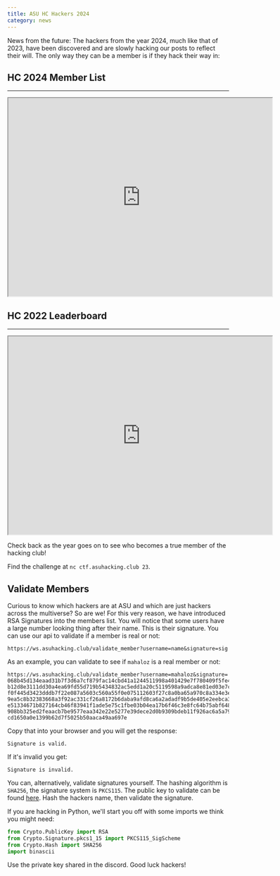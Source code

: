 ```yaml
---
title: ASU HC Hackers 2024
category: news
---
```


News from the future:
The hackers from the year 2024, much like that of 2023, have been discovered and are slowly hacking our posts to reflect their will.
The only way they can be a member is if they hack their way in:

## HC 2024 Member List
---
<iframe
    title="2024-2025 Members"
    width="600"
    height="450"
    src="https://ws.asuhacking.club/members">
</iframe>

## HC 2022 Leaderboard
---
<iframe
    title="2024-2025 Leaderboard"
    width="600"
    height="450"
    src="https://ctf.asuhacking.club/scoreboard">
</iframe>

Check back as the year goes on to see who becomes a true member of the hacking club!

Find the challenge at `nc ctf.asuhacking.club 23`.

## Validate Members
Curious to know which hackers are at ASU and which are just hackers across the multiverse? So are we! For this very reason, we have introduced RSA Signatures into the members list. You will notice that some users have a large number looking thing after their name. This is their signature. You can use our api to validate if a member is real or not:

```
https://ws.asuhacking.club/validate_member?username=name&signature=sig
```

As an example, you can validate to see if `mahaloz` is a real member or not:

```
https://ws.asuhacking.club/validate_member?username=mahaloz&signature=
068b45d134eaad31b7f3d6a7cf879fac14cbd41a1244511998a401429e7f780409f5fe4447ecb57
b12d8e3111dd30a4ea69fd55d719b5434832ac5edd1a20c5119598a9adca8e81ed03e7c59e8e18a
f0f445d3423dddb7f22e087a5603c560a55f0e075112603f27c8a0ba65a970c8a334e3ee4ac6d02
9ea5c8b32383668a3f92ac331cf26a8172b6daba9afd8ca6a2adadf9b5de405e2eebca3408869bf
e51334671b827164cb46f83941f1ade5e75c1fbe03b04ea17b6f46c3e8fc64b75abf648106e3fc8
908bb325ed2feaacb7be9577eaa342e22e5277e39dece2d0b9309bdeb11f926ac6a5a791e05fbee
cd1650a0e1399b62d7f5025b50aaca49aa697e
```

Copy that into your browser and you will get the response:

```
Signature is valid.
```

If it's invalid you get:

```
Signature is invalid.
```

You can, alternatively, validate signatures yourself. The hashing algorithm is `SHA256`, the signature system is `PKCS115`. The public key to validate can be found [here](https://github.com/ASU-Hacking-Club/asuhacking.club/blob/main/files/members.pub). Hash the hackers name, then validate the signature. 

If you are hacking in Python, we'll start you off with some imports we think you might need:
```python
from Crypto.PublicKey import RSA
from Crypto.Signature.pkcs1_15 import PKCS115_SigScheme
from Crypto.Hash import SHA256
import binascii
```

Use the private key shared in the discord. 
Good luck hackers!

